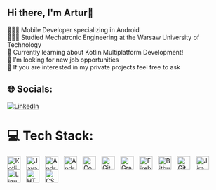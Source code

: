 ## Hi there, I'm Artur👋

👨🏼‍💻 Mobile Developer specializing in Android<br>👨🏻‍🎓 Studied Mechatronic Engineering at the Warsaw University of Technology<br>💭 Currently learning about Kotlin Multiplatform Development!<br>🤝 I’m looking for new job opportunities<br>💬 If you are interested in my private projects feel free to ask<br>


## 🌐 Socials:
[![LinkedIn](https://img.shields.io/badge/LinkedIn-%230077B5.svg?logo=linkedin&logoColor=white)](https://linkedin.com/in/artur-wilczek) 

# 💻 Tech Stack:

<img align="left" alt="Kotlin" width="30px" style="padding-right:10px;" src="https://icon.icepanel.io/Technology/svg/Kotlin.svg" />
<img align="left" alt="Java" width="30px" style="padding-right:10px;" src="https://cdn.jsdelivr.net/gh/devicons/devicon/icons/java/java-original.svg"/>
<img align="left" alt="Android" width="30px" style="padding-right:10px;" src="https://icon.icepanel.io/Technology/svg/Android.svg" />
<img align="left" alt="Android Studio" width="30px" style="padding-right:10px;" src="https://icon.icepanel.io/Technology/svg/Android-Studio.svg" />
<img align="left" alt="Compose" width="30px" style="padding-right:10px;" src="https://user-images.githubusercontent.com/29678011/201169741-7f95aae5-4cf7-462c-8cbd-e4dc5b0b2346.svg" />
<img align="left" alt="Git" width="30px" style="padding-right:10px;" src="https://cdn.jsdelivr.net/gh/devicons/devicon/icons/git/git-original.svg" />
<img align="left" alt="Gradle" width="30px" style="padding-right:10px;" src="https://static-00.iconduck.com/assets.00/gradle-icon-512x375-xwbeycq9.png" />
<img align="left" alt="Firebase" width="30px" style="padding-right:10px;" src="https://icon.icepanel.io/Technology/svg/Firebase.svg" />
<img align="left" alt="Bitbucket" width="30px" style="padding-right:10px;" src="https://icon.icepanel.io/Technology/svg/BitBucket.svg" />
<img align="left" alt="GitHub" width="30px" style="padding-right:10px;" src="https://encrypted-tbn0.gstatic.com/images?q=tbn:ANd9GcS7cmmOu4xUkNNZlk-qh4r47i9n6R1mLQD-3Q&s" />
<img align="left" alt="Jira" width="30px" style="padding-right:10px;" src="https://icon.icepanel.io/Technology/svg/Jira.svg" />
<img align="left" alt="Linux" width="30px" style="padding-right:10px;" src="https://cdn.jsdelivr.net/gh/devicons/devicon/icons/linux/linux-original.svg" />
<img align="left" alt="HTML" width="30px" style="padding-right:10px;" src="https://cdn.jsdelivr.net/gh/devicons/devicon/icons/html5/html5-plain.svg" />
<img align="left" alt="CSS" width="30px" style="padding-right:10px;" src="https://cdn.jsdelivr.net/gh/devicons/devicon/icons/css3/css3-plain.svg" />

<!-- Proudly created with GPRM ( https://gprm.itsvg.in ) -->
<!-- Proudly created with GPRM ( https://gprm.itsvg.in ) -->
<!--
**artwil94/artwil94** is a ✨ _special_ ✨ repository because its `README.md` (this file) appears on your GitHub profile.
![Java](https://img.shields.io/badge/java-%23ED8B00.svg?style=for-the-badge&logo=openjdk&logoColor=white) ![Kotlin](https://img.shields.io/badge/kotlin-%237F52FF.svg?style=for-the-badge&logo=kotlin&logoColor=white)  ![Swift](https://img.shields.io/badge/swift-F54A2A?style=for-the-badge&logo=swift&logoColor=white)

Here are some ideas to get you started:

- 🔭 I’m currently working on ...
- 🌱 I’m currently learning ...
- 👯 I’m looking to collaborate on ...
- 🤔 I’m looking for help with ...
- 💬 Ask me about ...
- 📫 How to reach me: ...
- 😄 Pronouns: ...
- ⚡ Fun fact: ...
-->
